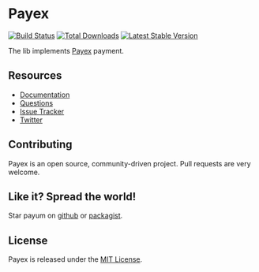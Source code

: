 # Payex
[![Build Status](https://travis-ci.org/Payum/Payex.png?branch=master)](https://travis-ci.org/Payum/Payex)
[![Total Downloads](https://poser.pugx.org/payum/payex/d/total.png)](https://packagist.org/packages/payum/payex)
[![Latest Stable Version](https://poser.pugx.org/payum/payex/version.png)](https://packagist.org/packages/payum/payex)

The lib implements [Payex](http://www.payexpim.com/) payment.

## Resources

* [Documentation](http://payum.org/doc#Payex)
* [Questions](http://stackoverflow.com/questions/tagged/payum)
* [Issue Tracker](https://github.com/Payum/Payum/issues)
* [Twitter](https://twitter.com/payumphp)

## Contributing

Payex is an open source, community-driven project. Pull requests are very welcome.

## Like it? Spread the world!

Star payum on [github](https://github.com/Payum/Payex) or [packagist](https://packagist.org/packages/payum/payex).

## License

Payex is released under the [MIT License](LICENSE).
